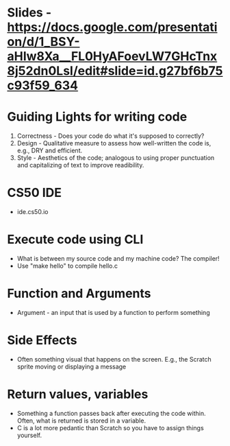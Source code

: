 # Slides - https://docs.google.com/presentation/d/1_BSY-aHIw8Xa__FL0HyAFoevLW7GHcTnx8j52dn0LsI/edit#slide=id.g27bf6b75c93f59_634

# Guiding Lights for writing code
1. Correctness - Does your code do what it's supposed to correctly?
2. Design - Qualitative measure to assess how well-written the code is, e.g., DRY and efficient.
3. Style - Aesthetics of the code; analogous to using proper punctuation and capitalizing of text to improve readibility.

# CS50 IDE
- ide.cs50.io

# Execute code using CLI
- What is between my source code and my machine code? The compiler!
- Use "make hello" to compile hello.c

# Function and Arguments
- Argument - an input that is used by a function to perform something

# Side Effects
- Often something visual that happens on the screen. E.g., the Scratch sprite moving or displaying a message

# Return values, variables
- Something a function passes back after executing the code within. Often, what is returned is stored in a variable.
- C is a lot more pedantic than Scratch so you have to assign things yourself.